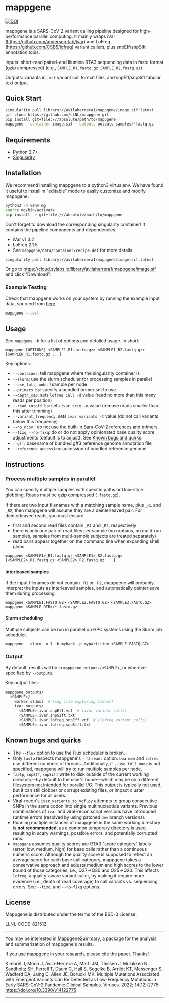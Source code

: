 mappgene
========

[![DOI](https://zenodo.org/badge/367142630.svg)](https://zenodo.org/badge/latestdoi/367142630)

mappgene is a SARS-CoV-2 variant calling pipeline designed for high-performance
parallel computing. It mainly wraps iVar (https://github.com/andersen-lab/ivar)
and LoFreq (https://github.com/CSB5/lofreq) variant callers, plus
snpEff/snpSift annotation tools.

Inputs: short-read paired-end Illumina RTA3 sequencing data in fastq format
(gzip compressed) (e.g., `SAMPLE_R1.fastq.gz SAMPLE_R2.fastq.gz`)

Outputs: variants in `.vcf` variant call format files, and snpEff/snpSift
tabular text output

## Quick Start

```bash
singularity pull library://avilaherrera1/mappgene/image.sif:latest
git clone https://github.com/LLNL/mappgene.git
pip install git+file:///absolute/path/to/mappgene
mappgene --container image.sif --outputs outputs samples/*fastq.gz
```

## Requirements

* Python 3.7+
* [Singularity](https://sylabs.io/guides/3.5/user-guide/index.html)

## Installation

We recommend installing mappgene to a python3 virtualenv. We have found
it useful to install in "editable" mode to easily customize and modify
mappgene.

```bash
python3 -m venv mg
source mg/bin/activate
pip install -e git+file:///absolute/path/to/mappgene
```

Don't forget to download the corresponding singularity container!
It contains the pipeline components and dependencies.

- iVar v1.3.2
- LoFreq 2.1.5
- See `mappgene/data/container/recipe.def` for more details

```bash
singularity pull library://avilaherrera1/mappgene/image.sif:latest
```

Or go to <https://cloud.sylabs.io/library/avilaherrera1/mappgene/image.sif> and click
"Download".

### Example Testing

Check that mappgene works on your system by running the example input data,
sourced from
[here](https://github.com/cbg-ethz/V-pipe/tree/master/tests/data/sars-cov-2/pos_MN908947_3_1/20200729/raw_data).

```bash
mappgene --test
```

## Usage

See `mappgene -h` for a list of options and detailed usage. In short:

```
mappgene [OPTIONS] <SAMPLE1_R1.fastq.gz> <SAMPLE1_R2.fastq.gz> [SAMPLEN_R1.fastq.gz ...]
```

Key options:

- `--container`: tell mappgene where the singularity container is
- `--slurm`: use the slurm scheduler for processing samples in parallel
- `--use_full_node`: 1 sample per node
- `--primers_bp`: specify a bundled primer set to use
- `--depth_cap`: sets `lofreq call -d` value (read no more than this many reads per position)
- `--read_cutoff_bp`: sets `ivar trim -m` value (remove reads smaller than this after trimming)
- `--variant_frequency`: sets `ivar variants -t` value (do not call variants below this frequency)
- `--no_ncov` : do not use the built-in Sars-CoV-2 references and primers.
- `--fixq`, `--no-fixq`: do or do not apply opinionated base quality score
  adjustments (default is to adjust). See [Known bugs and quirks](#known-bugs-and-quirks).
- `--gff`: basename of bundled gff3 reference genome annotation file
- `--reference_accession`: accession of bundled reference genome

## Instructions

### Process multiple samples in parallel

You can specify multiple samples with specific paths or Unix-style globbing.
Reads must be gzip compressed (`.fastq.gz`).

If there are two input filenames with a matching sample name, plus `_R1`
and `_R2`, then mappgene will assume they are a deinterleaved pair. For
deinterleaved reads, you must ensure:

- first and second read files contain `_R1` and `_R2`, respectively
- there is only one pair of read files per sample (no orphans, no multi-run
  samples, samples from multi-sample subjects are treated separately)
- read pairs appear together on the command line when expanding shell globs

```
mappgene <SAMPLE1>_R1.fastq.gz <SAMPLE1>_R2.fastq.gz [<SAMPLE2>_R1.fastq.gz <SAMPLE2>_R2.fastq.gz ...]
```

#### Interleaved samples

If the input filenames do not contain `_R1` or `_R2`, mappgene will probably
interpret the inputs as interleaved samples, and automatically deinterleave
them during processing.

```
mappgene <SAMPLE1.FASTQ.GZ> <SAMPLE2.FASTQ.GZ> <SAMPLE3.FASTQ.GZ>
mappgene <SAMPLE_DIR>/*.fastq.gz
```

#### Slurm scheduling

Multiple subjects can be run in parallel on HPC systems using the Slurm job
scheduler.

```
mappgene --slurm -n 1 -b mybank -p mypartition <SAMPLE.FASTQ.GZ>
```

### Output

By default, results will be in `mappgene_outputs/<SAMPLE>`, or
wherever specified by `--outputs`.

Key output files:

```bash
mappgene_outputs/
  <SAMPLE>/
    worker.stdout  # (log file capturing stdout)
    ivar_outputs/
      <SAMPLE>.ivar.snpEff.vcf  # (ivar variant calls)
      <SAMPLE>.ivar.snpSift.txt
      <SAMPLE>.ivar.lofreq.snpEff.vcf  # (lofreq variant calls)
      <SAMPLE>.ivar.lofreq.snpSift.txt
```

## Known bugs and quirks

- The `--flux` option to use the Flux scheduler is broken.
- Only `fastp` respects mappgene's `--threads` option. `bwa mem` and `lofreq`
  use different numbers of threads. Additionally, if `--use_full_node` is not
  specified, mappgene will try to run multiple samples per node.
- `fastp`, `snpEff`, `snpSift` write to disk outside of the current working
  directory—by default to the user's home—which may be on a different
  filesystem not intended for parallel I/O.  This output is typically not used,
  but it can still clobber or corrupt existing files, or impact cluster
  performance for all users.
- Viral-recon's `ivar_variants_to_vcf.py` attempts to group consecutive SNPs in
  the same codon into single multinucleotide variants. Previous combinations of
  `ivar` and viral-recon script versions have introduced runtime errors
  (resolved by using patched `dev` branch versions).
- Running multiple instances of mappgene in the same working directory is **not
  recommended**, as a common temporary directory is used, resulting in scary
  warnings, possible errors, and potentially corrupted runs.
- `mappgene` assumes quality scores are RTA3 "score category" labels (error,
  low, medium, high) for base calls rather than a continuous numeric score.
  Although the quality score is supposed to reflect an average score for each
  base call category, mappgene takes a conservative approach and adjusts medium
  and high scores to the lower bound of those categories, i.e., Q37->Q30 and
  Q25->Q20. This affects `lofreq`, a quality-aware variant caller, by making it
  require more evidence (i.e., depth of read coverage) to call variants vs.
  sequencing errors. See `--fixq`, and `--no-fixq` options.

License
-------

Mappgene is distributed under the terms of the BSD-3 License.

LLNL-CODE-821512

____
You may be interested in
[MappgeneSummary](https://github.com/LLNL/mappgenesummary), a package for the
analysis and summarization of mappgene's results.

If you use mappgene in your research, please cite the paper. Thanks!

Kimbrel J, Moon J, Avila-Herrera A, Martí JM, Thissen J, Mulakken N, Sandholtz
SH, Ferrell T, Daum C, Hall S, Segelke B, Arrildt KT, Messenger S, Wadford DA,
Jaing C, Allen JE, Borucki MK. Multiple Mutations Associated with Emergent
Variants Can Be Detected as Low-Frequency Mutations in Early SARS-CoV-2
Pandemic Clinical Samples. Viruses. 2022; 14(12):2775.
https://doi.org/10.3390/v14122775
____
